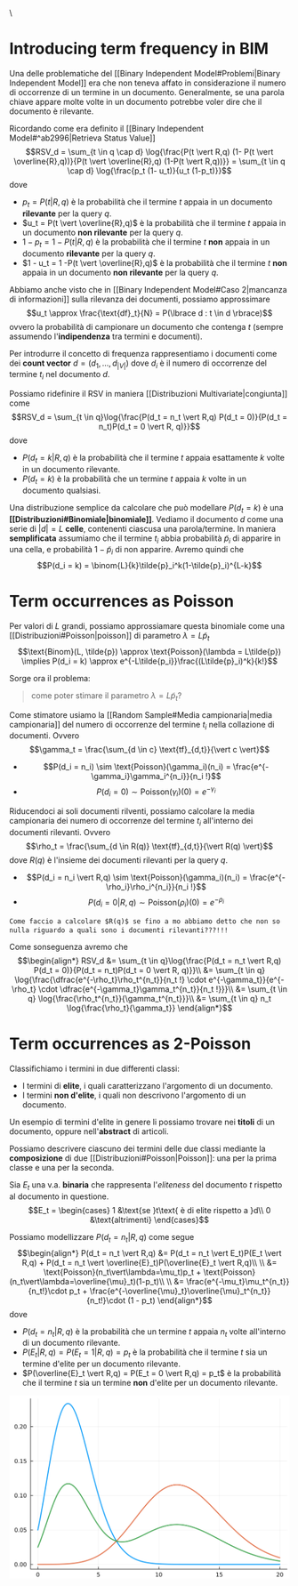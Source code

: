 \
# Introducing term frequency in BIM
Una delle problematiche del [[Binary Independent Model#Problemi|Binary Independent Model]] era che non teneva affato in considerazione il numero di occorrenze di un termine in un documento.
Generalmente, se una parola chiave appare molte volte in un documento potrebbe voler dire che il documento è rilevante.

Ricordando come era definito il [[Binary Independent Model#^ab2996|Retrieva Status Value]]
$$RSV_d = \sum_{t \in q \cap d} \log{\frac{P(t \vert R,q) (1- P(t \vert \overline{R},q))}{P(t \vert \overline{R},q) (1-P(t \vert R,q))}} = \sum_{t \in q \cap d} \log{\frac{p_t (1- u_t)}{u_t (1-p_t)}}$$ dove
- $p_t = P(t \vert R,q)$ è la probabilità che il termine $t$ appaia in un documento **rilevante** per la query $q$.
- $u_t = P(t \vert \overline{R},q)$ è la probabilità che il termine $t$ appaia in un documento **non rilevante** per la query $q$.
- $1 - p_t = 1 - P(t \vert R,q)$ è la probabilità che il termine $t$ **non** appaia in un documento **rilevante** per la query $q$.
- $1 - u_t = 1 -P(t \vert \overline{R},q)$ è la probabilità che il termine $t$ **non** appaia in un documento **non rilevante** per la query $q$.

Abbiamo anche visto che in [[Binary Independent Model#Caso 2|mancanza di informazioni]] sulla rilevanza dei documenti, possiamo approssimare $$u_t \approx \frac{\text{df}_t}{N} = P(\lbrace d : t \in d \rbrace)$$ ovvero la probabilità di campionare un documento che contenga $t$ (sempre assumendo l'**indipendenza** tra termini e documenti).

Per introdurre il concetto di frequenza rappresentiamo i documenti come dei **count vector** $d = (d_1, ..., d_{\vert V \vert})$ dove $d_i$ è il numero di occorrenze del termine $t_i$ nel documento $d$.

Possiamo ridefinire il RSV in maniera [[Distribuzioni Multivariate|congiunta]] come
$$RSV_d = \sum_{t \in q}\log{\frac{P(d_t = n_t \vert R,q) P(d_t = 0)}{P(d_t = n_t)P(d_t = 0 \vert R, q)}}$$
dove
- $P(d_t = k \vert R,q)$ è la probabilità che il termine $t$ appaia esattamente $k$ volte in un documento rilevante.
- $P(d_t = k)$ è la probabilità che un termine $t$ appaia $k$ volte in un documento qualsiasi.

Una distribuzione semplice da calcolare che può modellare $P(d_t = k)$ è una **[[Distribuzioni#Binomiale|binomiale]]**.
Vediamo il documento $d$ come una serie di $\vert d \vert = L$ **celle**, contenenti ciascusa una parola/termine.
In maniera **semplificata** assumiamo che il termine $t_i$ abbia probabilità $\tilde{p}_i$ di apparire in una cella, e probabilità $1 - \tilde{p}_i$ di non apparire.
Avremo quindi che $$P(d_i = k) = \binom{L}{k}\tilde{p}_i^k(1-\tilde{p}_i)^{L-k}$$
# Term occurrences as Poisson
Per valori di $L$ grandi, possiamo approssiamare questa binomiale come una [[Distribuzioni#Poisson|poisson]] di parametro $\lambda = L\tilde{p}_t$
$$\text{Binom}(L, \tilde{p}) \approx \text{Poisson}(\lambda = L\tilde{p}) \implies P(d_i = k) \approx e^{-L\tilde{p_i}}\frac{(L\tilde{p}_i)^k}{k!}$$

Sorge ora il problema:
> come poter stimare il parametro $\lambda = L \tilde{p}_t$?

Come stimatore usiamo la [[Random Sample#Media campionaria|media campionaria]] del numero di occorrenze del termine $t_i$ nella collazione di documenti.
Ovvero $$\gamma_t = \frac{\sum_{d \in c} \text{tf}_{d,t}}{\vert c \vert}$$
- $$P(d_i = n_i) \sim \text{Poisson}(\gamma_i)(n_i) = \frac{e^{-\gamma_i}\gamma_i^{n_i}}{n_i !}$$
- $$P(d_i = 0) \sim \text{Poisson}(\gamma_i)(0) = e^{-\gamma_i}$$

Riducendoci ai soli documenti rilventi, possiamo calcolare la media campionaria dei numero di occorrenze del termine $t_i$ all'interno dei documenti rilevanti.
Ovvero $$\rho_t = \frac{\sum_{d \in R(q)} \text{tf}_{d,t}}{\vert R(q) \vert}$$ dove $R(q)$ è l'insieme dei documenti rilevanti per la query $q$.
- $$P(d_i = n_i \vert R,q) \sim \text{Poisson}(\gamma_i)(n_i) = \frac{e^{-\rho_i}\rho_i^{n_i}}{n_i !}$$
- $$P(d_i = 0 \vert R,q) \sim \text{Poisson}(\rho_i)(0) = e^{-\rho_i}$$

```ad-bug
Come faccio a calcolare $R(q)$ se fino a mo abbiamo detto che non so nulla riguardo a quali sono i documenti rilevanti???!!!
```

Come sonseguenza avremo che
$$\begin{align*}
RSV_d
&= \sum_{t \in q}\log{\frac{P(d_t = n_t \vert R,q) P(d_t = 0)}{P(d_t = n_t)P(d_t = 0 \vert R, q)}}\\
&= \sum_{t \in q} \log{\frac{\dfrac{e^{-\rho_t}\rho_t^{n_t}}{n_t !} \cdot e^{-\gamma_t}}{e^{-\rho_t} \cdot \dfrac{e^{-\gamma_t}\gamma_t^{n_t}}{n_t !}}}\\
&= \sum_{t \in q} \log{\frac{\rho_t^{n_t}}{\gamma_t^{n_t}}}\\
&= \sum_{t \in q} n_t \log{\frac{\rho_t}{\gamma_t}}
\end{align*}$$


# Term occurrences as 2-Poisson
Classifichiamo i termini in due differenti classi:
- I termini di **elite**, i quali caratterizzano l'argomento di un documento.
- I termini **non d'elite**, i quali non descrivono l'argomento di un documento.

Un esempio di termini d'elite in genere li possiamo trovare nei **titoli** di un documento, oppure nell'**abstract** di articoli.

Possiamo descrivere ciascuno dei termini delle due classi mediante la **composizione** di due [[Distribuzioni#Poisson|Poisson]]: una per la prima classe e una per la seconda.

Sia $E_t$ una v.a. **binaria** che rappresenta l'*eliteness* del documento $t$ rispetto al documento in questione.
$$E_t = \begin{cases}
1 &\text{se }t\text{ è di elite rispetto a }d\\
0 &\text{altrimenti}
\end{cases}$$

Possiamo modellizzare $P(d_t = n_t \vert R,q)$ come segue
$$\begin{align*}
P(d_t = n_t \vert R,q)
&= P(d_t = n_t \vert E_t)P(E_t \vert R,q) + P(d_t = n_t \vert \overline{E}_t)P(\overline{E}_t \vert R,q)\\
\\
&= \text{Poisson}(n_t\vert\lambda=\mu_t)p_t + \text{Poisson}(n_t\vert\lambda=\overline{\mu}_t)(1-p_t)\\
\\
&= \frac{e^{-\mu_t}\mu_t^{n_t}}{n_t!}\cdot p_t + \frac{e^{-\overline{\mu}_t}\overline{\mu}_t^{n_t}}{n_t!}\cdot (1 - p_t)
\end{align*}$$
dove
- $P(d_t = n_t \vert R,q)$ è la probabilità che un termine $t$ appaia $n_t$ volte all'interno di un documento rilevante.
- $P(E_t \vert R,q) = P(E_t = 1 \vert R,q) = p_t$ è la probabilità che il termine $t$ sia un termine d'elite per un documento rilevante.
- $P(\overline{E}_t \vert R,q) = P(E_t = 0 \vert R,q) = p_t$ è la probabilità che il termine $t$ sia un termine **non** d'elite per un documento rilevante.

!["asdkjlaksd asd"](./img/IR_okapi_1.png)


